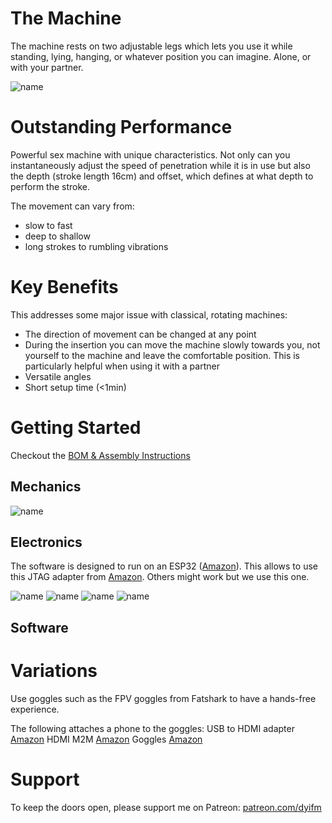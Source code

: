 # The Machine
The machine rests on two adjustable legs which lets you use it while standing, lying, hanging, or whatever position you can imagine. Alone, or with your partner.

![name](https://github.com/dyifm/fm3-public/blob/main/docs/img/6ebcfa37-bfe7-42b2-9974-8073d6d36ab5.PNG?raw=true)

# Outstanding Performance
Powerful sex machine with unique characteristics.
Not only can you instantaneously adjust the speed of penetration while it is in use but also the depth (stroke length 16cm) and offset, which defines at what depth to perform the stroke. 

The movement can vary from:
- slow to fast 
- deep to shallow
- long strokes to rumbling vibrations

# Key Benefits
This addresses some major issue with classical, rotating machines: 
- The direction of movement can be changed at any point
- During the insertion you can move the machine slowly towards you, not yourself to the machine and leave the comfortable position. This is particularly helpful when using it with a partner
- Versatile angles
- Short setup time (<1min)

# Getting Started
Checkout the [BOM & Assembly Instructions](https://dyijoy.com)

## Mechanics
![name](https://github.com/dyifm/fm3-public/blob/main/docs/img/fm3v25.png?raw=true)

## Electronics
The software is designed to run on an ESP32 ([Amazon](http://www.amazon.de/dp/B074RGW2VQ/?tag=ms0c19-20)). 
This allows to use this JTAG adapter from [Amazon](http://www.amazon.com/dp/B00GSMDF7Y/?tag=ms0c19-20). 
Others might work but we use this one.

![name](https://github.com/dyifm/fm3-public/blob/main/hardware/01-Electronics/mainv23_s1.png?raw=true)
![name](https://github.com/dyifm/fm3-public/blob/main/docs/img/mainv1.png?raw=true)
![name](https://github.com/dyifm/fm3-public/blob/main/hardware/01-Electronics/psuv10_s1.png?raw=true)
![name](https://github.com/dyifm/fm3-public/blob/main/docs/img/psuv2.png?raw=true)

## Software

# Variations
Use goggles such as the FPV goggles from Fatshark to have a hands-free experience.

The following attaches a phone to the goggles:
USB to HDMI adapter [Amazon](http://www.amazon.de/dp/B07THJGZ9Z/?tag=ms0c19-20)
HDMI M2M [Amazon](http://www.amazon.de/dp/B08F9R638T/?tag=ms0c19-20)
Goggles [Amazon](http://www.amazon.de/dp/B07CYN44TC/?tag=ms0c19-20)

# Support
To keep the doors open, please support me on Patreon: [patreon.com/dyifm](https://patreon.com/dyifm)
